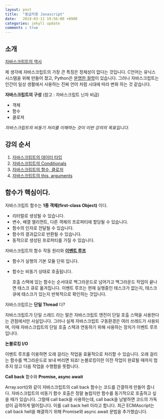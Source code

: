```yaml
---
layout: post
title:  "중급자용 Javascript"
date:   2019-03-11 19:56:00 +0900
categories: jekyll update
comments : true
---
```


## 소개

[자바스크립트의 역사](https://wit.nts-corp.com/2014/08/13/1925)

제 생각에 자바스크립트의 가장 큰 특징은 정체성이 없다는 것입니다. C언어는 유닉스 시스템을 위해 만들어 졌고, Python은 [분명한 철학](https://gist.github.com/Nesffer/30651e6197f03eb029720a0e5b1e0c22)이 있습니다. 그러나 자바스크립트는 인간이 일상 생활에서 사용하는 진짜 언어 처럼 시대에 따라 변화 하는 것 같습니다.

**자바스크립트의 구성**
(참고 : 자바스크립트 닌자 비급)

- 객체
- 함수
- 클로져

_자바스크립트의 비동기 처리를 이해하는 것이 이번 강의의 목표입니다._

## 강의 순서

1. [자바스크립트의 데이터 타입](https://gwnuysw.github.io/jekyll/update/2018/09/29/javascript-datatype.html)
2. [자바스크립트의  Conditionals](https://gwnuysw.github.io/jekyll/update/2018/09/29/javascript_condition.html)
3. [자바스크립트의 함수, 클로저](https://gwnuysw.github.io/jekyll/update/2018/09/29/javascript_function.html)
4. [자바스크립트의 this, arguments](https://gwnuysw.github.io/jekyll/update/2018/12/24/javascript-this.html)

## 함수가 핵심이다.

자바스크립트 함수는 **1종 객체(first-class Object)** 이다.

- 리터럴로 생성될 수 있습니다.
- 변수, 배열 엘리먼트, 다른 객체의 프로퍼티에 할당될 수 있습니다.
- 함수의 인자로 전달될 수 있습니다.
- 함수의 결과값으로 반환될 수 있습니다.
- 동적으로 생성된 프로퍼티를 가질 수 있습니다.

자바스크립트의 함수 작동 원리와 **[이벤트 루프](https://meetup.toast.com/posts/89)**

- 함수가 실행의 기본 모듈 단위 입니다.
- 함수는 비동기 상태로 호출됩니다.

  호출 스택에 있는 함수는 순서대로 백그라운드로 넘어가고 백그라운드 작업이 끝나면 태스크 큐로 옮겨집니다. 이벤트 루프는 현재 실행중인 태스크가 없는지, 태스크 큐에 태스크가 있는지 반복적으로 확인하는 것입니다.

자바스크립트는 **단일 Thread** 다?

  자바스크립트가 단일 스레드 라는 말은 자바스크립트 엔진이 단일 호출 스택을 사용한다는 관점에서만 사실입니다. 그러나 실제 자바스크립트 구동환경은 여러 쓰레드가 사용되며, 이때 자바스크립트의 단일 호출 스택과 연동하기 위해 사용하는 장치가 이벤트 루프입니다.

**논블로킹 I/O**

  이벤트 루프를 이용하면 오래 걸리는 작업을 효율적으로 처리할 수 있습니다. 오래 걸리는 함수를 백그라운드로 보내 버리면 되죠! 논블로킹이란 이전 작업이 완료될 때까지 멈추지 않고 다음 작업을 수행함을 뜻합니다.

**Call back** 함수와 **Promise, async await**

  Array.sort()와 같이 자바스크립트의 call back 함수는 코드를 간결하게 만들어 줍니다. 자바스크립트의 비동기 함수 호출은 정말 놀랍지만 함수를 동기적으로 호출하고 싶을 때가 있습니다. 그럴때 call back을 사용하는데, call back을 남발하면 코드의 가독성이 급격하게 떨어집니다. 이를 call back hell 이라고 합니다. 최근 ECMAscript는 call back hell을 해결하기 위해 Promise와 async await 문법을 추가했습니다.
